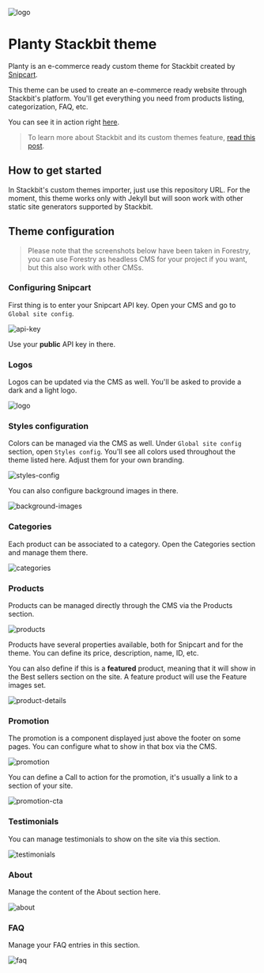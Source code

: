 ![logo](https://snipcart.com/media/204485/logo.svg)

# Planty Stackbit theme

Planty is an e-commerce ready custom theme for Stackbit created by [Snipcart](http://bit.ly/2YB7AUL).

This theme can be used to create an e-commerce ready website through Stackbit's platform. You'll get
everything you need from products listing, categorization, FAQ, etc.

You can see it in action right [here](https://stackbit-theme-planty.netlify.com).

> To learn more about Stackbit and its custom themes feature, [read this post](http://bit.ly/2YAvGix).

## How to get started

In Stackbit's custom themes importer, just use this repository URL. For the moment, this theme works only with Jekyll but will soon work with other static site generators supported by Stackbit.

## Theme configuration

> Please note that the screenshots below have been taken in Forestry, you can use Forestry as headless CMS for your project if you want, but this also work with other CMSs.

### Configuring Snipcart

First thing is to enter your Snipcart API key. Open your CMS and go to `Global site config`.

![api-key](https://snipcart.com/media/204516/config_api_key.png)

Use your **public** API key in there.

### Logos

Logos can be updated via the CMS as well. You'll be asked to provide a dark and a light logo.

![logo](https://snipcart.com/media/204518/config_logos.png)

### Styles configuration

Colors can be managed via the CMS as well. Under `Global site config` section, open `Styles config`. You'll see all colors used throughout the theme listed here. Adjust them for your own branding.

![styles-config](https://snipcart.com/media/204508/config_styles.png)

You can also configure background images in there.

![background-images](https://snipcart.com/media/204517/config_backgroundimages.png)

### Categories

Each product can be associated to a category. Open the Categories section and manage them there.

![categories](https://snipcart.com/media/204510/list_categories.png)

### Products

Products can be managed directly through the CMS via the Products section.

![products](https://snipcart.com/media/204511/list_products.png)

Products have several properties available, both for Snipcart and for the theme. You can define its price, description, name, ID, etc.

You can also define if this is a **featured** product, meaning that it will show in the Best sellers section on the site. A feature product will use the Feature images set.

![product-details](https://snipcart.com/media/204514/product_details.png)

### Promotion

The promotion is a component displayed just above the footer on some pages. You can configure what to show in that box via the CMS.

![promotion](https://snipcart.com/media/204504/components_promotion.png)

You can define a Call to action for the promotion, it's usually a link to a section of your site.

![promotion-cta](https://snipcart.com/media/204505/components_promotion_cta.png)

### Testimonials

You can manage testimonials to show on the site via this section.

![testimonials](https://snipcart.com/media/204506/components_testimonials.png)

### About

Manage the content of the About section here.

![about](https://snipcart.com/media/204512/pages_about.png)

### FAQ

Manage your FAQ entries in this section.

![faq](https://snipcart.com/media/204513/pages_faq.png)
